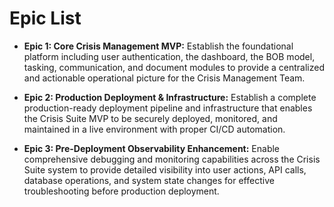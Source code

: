 # **Epic List**

* **Epic 1: Core Crisis Management MVP:** Establish the foundational platform including user authentication, the dashboard, the BOB model, tasking, communication, and document modules to provide a centralized and actionable operational picture for the Crisis Management Team.

* **Epic 2: Production Deployment & Infrastructure:** Establish a complete production-ready deployment pipeline and infrastructure that enables the Crisis Suite MVP to be securely deployed, monitored, and maintained in a live environment with proper CI/CD automation.

* **Epic 3: Pre-Deployment Observability Enhancement:** Enable comprehensive debugging and monitoring capabilities across the Crisis Suite system to provide detailed visibility into user actions, API calls, database operations, and system state changes for effective troubleshooting before production deployment.
